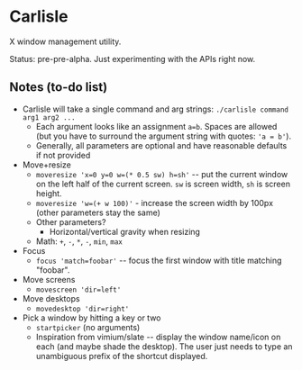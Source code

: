 # Carlisle

X window management utility.

Status: pre-pre-alpha. Just experimenting with the APIs right now.

## Notes (to-do list)

* Carlisle will take a single command and arg strings: `./carlisle command arg1 arg2 ...`
  - Each argument looks like an assignment `a=b`. Spaces are allowed (but you have to surround the argument
    string with quotes: `'a = b'`).
  - Generally, all parameters are optional and have reasonable defaults if not provided
* Move+resize
  - `moveresize 'x=0 y=0 w=(* 0.5 sw) h=sh'` -- put the current window on the left half of the current
    screen. `sw` is screen width, `sh` is screen height.
  - `moveresize 'w=(+ w 100)'` - increase the screen width by 100px (other parameters stay the same)
  - Other parameters?
    - Horizontal/vertical gravity when resizing
  - Math: `+`, `-`, `*`, `-`, `min`, `max`
* Focus
  - `focus 'match=foobar'` -- focus the first window with title matching "foobar".
* Move screens
  - `movescreen 'dir=left'`
* Move desktops
  - `movedesktop 'dir=right'`
* Pick a window by hitting a key or two
  - `startpicker` (no arguments)
  - Inspiration from vimium/slate -- display the window name/icon on each (and maybe shade the desktop). The
    user just needs to type an unambiguous prefix of the shortcut displayed.

